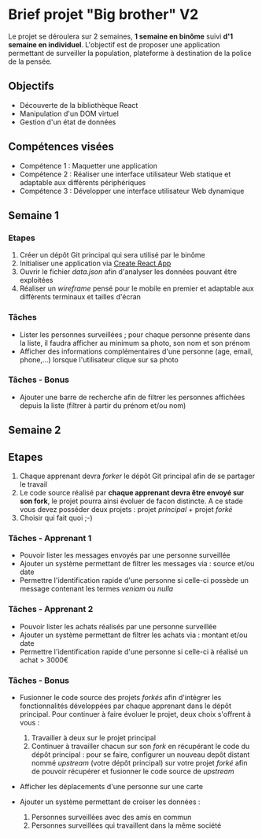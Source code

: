 Brief projet "Big brother" V2
==========================

Le projet se déroulera sur 2 semaines, **1 semaine en binôme** suivi **d'1 semaine en individuel**. L'objectif est de proposer une application permettant de surveiller la population, plateforme à destination de la police de la pensée.

## Objectifs

* Découverte de la bibliothèque React
* Manipulation d'un DOM virtuel
* Gestion d'un état de données

## Compétences visées

* Compétence 1 : Maquetter une application
* Compétence 2 : Réaliser une interface utilisateur Web statique et adaptable aux différents périphériques
* Compétence 3 : Développer une interface utilisateur Web dynamique

Semaine 1
---------

### Etapes

1. Créer un dépôt Git principal qui sera utilisé par le binôme
2. Initialiser une application via [Create React App](https://github.com/facebook/create-react-app)
3. Ouvrir le fichier *data.json* afin d'analyser les données pouvant être exploitées
4. Réaliser un *wireframe* pensé pour le mobile en premier et adaptable aux différents terminaux et tailles d'écran

### Tâches

* Lister les personnes surveillées ; pour chaque personne présente dans la liste, il faudra afficher au minimum sa photo, son nom et son prénom
* Afficher des informations complémentaires d'une personne (age, email, phone,...) lorsque l'utilisateur clique sur sa photo

### Tâches - Bonus

* Ajouter une barre de recherche afin de filtrer les personnes affichées depuis la liste (filtrer à partir du prénom et/ou nom)

Semaine 2
---------

## Etapes

1. Chaque apprenant devra *forker* le dépôt Git principal afin de se partager le travail
2. Le code source réalisé par **chaque apprenant devra être envoyé sur son fork**, le projet pourra ainsi évoluer de facon distincte. A ce stade vous devez posséder deux projets : projet *principal* + projet *forké*
3. Choisir qui fait quoi ;-)

### Tâches - Apprenant 1

* Pouvoir lister les messages envoyés par une personne surveillée
* Ajouter un système permettant de filtrer les messages via : source et/ou date
* Permettre l'identification rapide d'une personne si celle-ci possède un message contenant les termes *veniam* ou *nulla*

### Tâches - Apprenant 2

* Pouvoir lister les achats réalisés par une personne surveillée
* Ajouter un système permettant de filtrer les achats via : montant et/ou date
* Permettre l'identification rapide d'une personne si celle-ci à réalisé un achat > 3000€

### Tâches - Bonus

* Fusionner le code source des projets *forkés* afin d'intégrer les fonctionnalités développées par chaque apprenant dans le dépôt principal. Pour continuer à faire évoluer le projet, deux choix s'offrent à vous :

  1. Travailler à deux sur le projet principal
  2. Continuer à travailler chacun sur son *fork* en récupérant le code du dépôt principal : pour se faire, configurer un nouveau depôt distant nommé *upstream* (votre dépôt principal) sur votre projet *forké* afin de pouvoir récupérer et fusionner le code source de *upstream*

* Afficher les déplacements d'une personne sur une carte

* Ajouter un système permettant de croiser les données :

  1. Personnes surveillées avec des amis en commun
  2. Personnes surveillées qui travaillent dans la même société